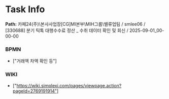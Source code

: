 # Task Info

**Path:** 카페24(주)\본사사업장\[CG]MI본부\MIH그룹\밸류업팀 / smlee06 / [330688] 분기 틱톡 대행수수료 정산 _ 수취 데이터 확인 및 회신 / 2025-09-01_00-00-00

### BPMN
- ["거래액 차액 확인 등"]

### WIKI
- ["https://wiki.simplexi.com/pages/viewpage.action?pageId=2769191914"]

